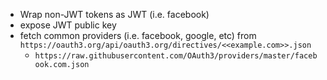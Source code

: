 * Wrap non-JWT tokens as JWT (i.e. facebook)
* expose JWT public key
* fetch common providers (i.e. facebook, google, etc) from `https://oauth3.org/api/oauth3.org/directives/<<example.com>>.json`
  * `https://raw.githubusercontent.com/OAuth3/providers/master/facebook.com.json`

